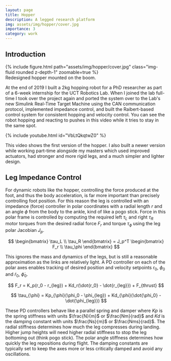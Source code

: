 ```yaml
---
layout: page
title: Hopper
description: A legged research platform
img: assets/img/hopper/cover.jpg
importance: 3
category: work
---
```


## Introduction

<div class="row">
    <div class="col-sm-3 mt-3 mt-md-0"></div>
    <div class="col-sm-6 mt-3 mt-md-0">
        {% include figure.html path="assets/img/hopper/cover.jpg" class="img-fluid rounded z-depth-1" zoomable=true %}
    </div>
    <div class="col-sm-3 mt-3 mt-md-0"></div>
</div>
<div class="caption">
    Redesigned hopper mounted on the boom.
</div>

At the end of 2019 I built a 2kg hopping robot for a PhD researcher as part of a 6-week internship for the UCT Robotics Lab. When I joined the lab full-time I took over the project again and ported the system over to the Lab's new Simulink Real-Time Target Machine using the CAN communication protocol, implemented impedance control, and built the Raibert-based control system for consistent hopping and velocity control. You can see the robot hopping and reacting to pushes in this video while it tries to stay in the same spot.

{% include youtube.html id="VbLtQkqtwZ0" %}

This video shows the first version of the hopper. I also built a newer version while working part-time alongside my masters which used improved actuators, had stronger and more rigid legs, and a much simpler and lighter design.

## Leg Impedance Control
For dynamic robots like the hopper, controlling the force produced at the foot, and thus the body acceleration, is far more important than precisely controlling foot position. For this reason the leg is controlled with an impedance (force) controller in polar coordinates with a radial length $r$ and an angle $\phi$ from the body to the ankle, kind of like a pogo stick. Force in this polar frame is controlled by computing the required left $\tau_L$ and right $\tau_R$ motor torques from the desired radial force $F_r$ and torque $\tau_{\phi}$ using the leg polar Jacobian $J_p$.

$$
\begin{bmatrix}
\tau_L \\
\tau_R
\end{bmatrix} = J_p^T
\begin{bmatrix}
F_r \\
\tau_\phi
\end{bmatrix}
$$

This ignores the mass and dynamics of the legs, but is still a reasonable approximation as the links are relatively light. A PD controller on each of the polar axes enables tracking of desired position and velocity setpoints $r_0$, $\phi_0$ and $\dot{r}_0$, $\dot{\phi}_0$.

$$ F_r = K_p(r_0 - r_{leg}) + Kd_r(\dot{r_0} - \dot{r_{leg}}) + F_{thrust} $$

$$ \tau_{\phi} = Kp_{\phi}(\phi_0 - \phi_{leg}) + Kd_{\phi}(\dot{\phi_0} - \dot{\phi_{leg}}) $$

These PD controllers behave like a parallel spring and damper where $Kp$ is the spring stiffness with units $\frac{N}{m}$ or $\frac{Nm}{rad}$ and $Kd$ is the damping constant with units $\frac{Ns}{m}$ or $\frac{Nms}{rad}$. The radial stiffness determines how much the leg compresses during landing. Higher jump heights will need higher radial stiffness to stop the leg bottoming out (think pogo stick). The polar angle stiffness determines how quickly the leg repositions during flight. The damping constants are typically set to keep the axes more or less critically damped and avoid any oscillations.
